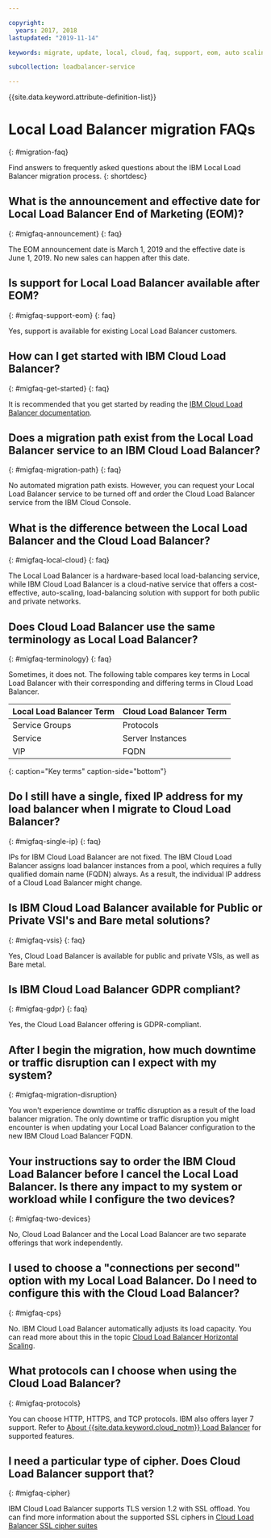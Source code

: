 ```yaml
---

copyright:
  years: 2017, 2018
lastupdated: "2019-11-14"

keywords: migrate, update, local, cloud, faq, support, eom, auto scaling, vip, fqdn, service group, vsi, bare metal, migrating, disruption, scaling, protocol, TLS, version

subcollection: loadbalancer-service

---
```


{{site.data.keyword.attribute-definition-list}}

# Local Load Balancer migration FAQs
{: #migration-faq}

Find answers to frequently asked questions about the IBM Local Load Balancer migration process.
{: shortdesc}

## What is the announcement and effective date for Local Load Balancer End of Marketing (EOM)?
{: #migfaq-announcement}
{: faq}

The EOM announcement date is March 1, 2019 and the effective date is June 1, 2019. No new sales can happen after this date.

## Is support for Local Load Balancer available after EOM?
{: #migfaq-support-eom}
{: faq}

Yes, support is available for existing Local Load Balancer customers.

## How can I get started with IBM Cloud Load Balancer?
{: #migfaq-get-started}
{: faq}

It is recommended that you get started by reading the [IBM Cloud Load Balancer documentation](/docs/loadbalancer-service?topic=loadbalancer-service-getting-started).

## Does a migration path exist from the Local Load Balancer service to an IBM Cloud Load Balancer?
{: #migfaq-migration-path}
{: faq}

No automated migration path exists. However, you can request your Local Load Balancer service to be turned off and order the Cloud Load Balancer service from the IBM Cloud Console.

## What is the difference between the Local Load Balancer and the Cloud Load Balancer?
{: #migfaq-local-cloud}
{: faq}

The Local Load Balancer is a hardware-based local load-balancing service, while IBM Cloud Load Balancer is a cloud-native service that offers a cost-effective, auto-scaling, load-balancing solution with support for both public and private networks.

## Does Cloud Load Balancer use the same terminology as Local Load Balancer?
{: #migfaq-terminology}
{: faq}

Sometimes, it does not. The following table compares key terms in Local Load Balancer with their corresponding and differing terms in Cloud Load Balancer.

| Local Load Balancer Term  | Cloud Load Balancer Term |
| ------------- | ------------- |
| Service Groups | Protocols |
| Service | Server Instances |
| VIP | FQDN |
{: caption="Key terms" caption-side="bottom"}

## Do I still have a single, fixed IP address for my load balancer when I migrate to Cloud Load Balancer?
{: #migfaq-single-ip}
{: faq}

IPs for IBM Cloud Load Balancer are not fixed. The IBM Cloud Load Balancer assigns load balancer instances from a pool, which requires a fully qualified domain name (FQDN) always. As a result, the individual IP address of a Cloud Load Balancer might change.

## Is IBM Cloud Load Balancer available for Public or Private VSI's and Bare metal solutions?
{: #migfaq-vsis}
{: faq}

Yes, Cloud Load Balancer is available for public and private VSIs, as well as Bare metal.

## Is IBM Cloud Load Balancer GDPR compliant?
{: #migfaq-gdpr}
{: faq}

Yes, the Cloud Load Balancer offering is GDPR-compliant.

## After I begin the migration, how much downtime or traffic disruption can I expect with my system?
{: #migfaq-migration-disruption}

You won't experience downtime or traffic disruption as a result of the load balancer migration. The only downtime or traffic disruption you might encounter is when updating your Local Load Balancer configuration to the new IBM Cloud Load Balancer FQDN.

## Your instructions say to order the IBM Cloud Load Balancer before I cancel the Local Load Balancer. Is there any impact to my system or workload while I configure the two devices?
{: #migfaq-two-devices}

No, Cloud Load Balancer and the Local Load Balancer are two separate offerings that work independently.

## I used to choose a "connections per second" option with my Local Load Balancer. Do I need to configure this with the Cloud Load Balancer?
{: #migfaq-cps}

No. IBM Cloud Load Balancer automatically adjusts its load capacity. You can read more about this in the topic [Cloud Load Balancer Horizontal Scaling](/docs/loadbalancer-service?topic=loadbalancer-service-ibm-cloud-load-balancer-basics#horizontal-scaling).

## What protocols can I choose when using the Cloud Load Balancer?
{: #migfaq-protocols}

You can choose HTTP, HTTPS, and TCP protocols. IBM also offers layer 7 support. Refer to [About {{site.data.keyword.cloud_notm}} Load Balancer](/docs/loadbalancer-service?topic=loadbalancer-service-about-ibm-cloud-load-balancer) for supported features.

## I need a particular type of cipher. Does Cloud Load Balancer support that?
{: #migfaq-cipher}

IBM Cloud Load Balancer supports TLS version 1.2 with SSL offload. You can find more information about the supported SSL ciphers in [Cloud Load Balancer SSL cipher suites](/docs/loadbalancer-service?topic=loadbalancer-service-ssl-offload-with-ibm-cloud-load-balancer#ssl-cipher-suites)
